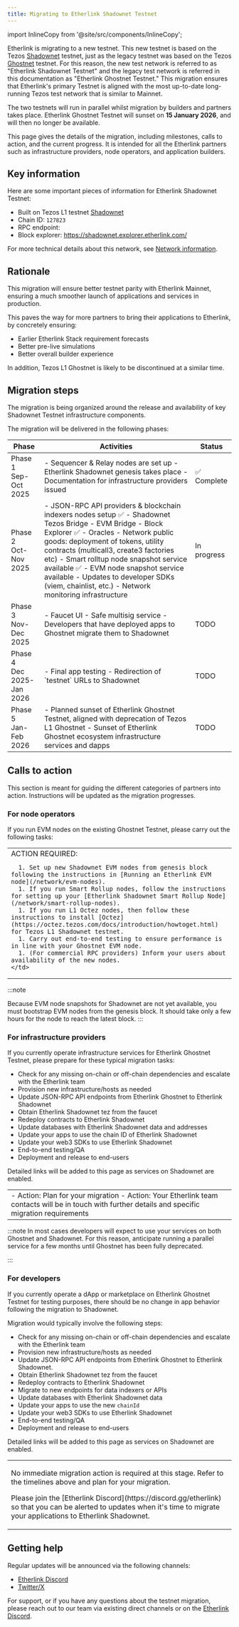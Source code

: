 ```yaml
---
title: Migrating to Etherlink Shadownet Testnet
---
```


import InlineCopy from '@site/src/components/InlineCopy';

Etherlink is migrating to a new testnet.
This new testnet is based on the Tezos [Shadownet](https://teztnets.com/shadownet-about) testnet, just as the legacy testnet was based on the Tezos [Ghostnet](https://teztnets.com/ghostnet-about) testnet.
For this reason, the new test network is referred to as "Etherlink Shadownet Testnet" and the legacy test network is referred in this documentation as "Etherlink Ghostnet Testnet."
This migration ensures that Etherlink's primary Testnet is aligned with the most up-to-date long-running Tezos test network that is similar to Mainnet.

The two testnets will run in parallel whilst migration by builders and partners takes place.
Etherlink Ghostnet Testnet will sunset on **15 January 2026**, and will then no longer be available.

This page gives the details of the migration, including milestones, calls to action, and the current progress.
It is intended for all the Etherlink partners such as infrastructure providers, node operators, and application builders.

## Key information

Here are some important pieces of information for Etherlink Shadownet Testnet:

- Built on Tezos L1 testnet [Shadownet](https://teztnets.com/shadownet-about)
- Chain ID: `127823`
- RPC endpoint: <InlineCopy code="https://node.shadownet.etherlink.com" />
- Block explorer: <a href="https://shadownet.explorer.etherlink.com/">https://shadownet.explorer.etherlink.com/</a>

For more technical details about this network, see [Network information](/get-started/network-information).

## Rationale

This migration will ensure better testnet parity with Etherlink Mainnet, ensuring a much smoother launch of applications and services in production.

This paves the way for more partners to bring their applications to Etherlink, by concretely ensuring:

- Earlier Etherlink Stack requirement forecasts
- Better pre-live simulations
- Better overall builder experience

In addition, Tezos L1 Ghostnet is likely to be discontinued at a similar time.

## Migration steps

The migration is being organized around the release and availability of key Shadownet Testnet infrastructure components.

The migration will be delivered in the following phases:

<table class="customTableContainer">
  <thead>
    <tr>
      <th>Phase</th>
      <th>Activities</th>
      <th>Status</th>
    </tr>
  </thead>
  <tbody>
    <tr>
      <td>
        Phase 1<br />Sep-Oct 2025
      </td>
      <td>
        - Sequencer & Relay nodes are set up
        - Etherlink Shadownet genesis takes place
        - Documentation for infrastructure providers issued
      </td>
      <td>✅ Complete</td>
    </tr>
    <tr>
      <td>
        Phase 2<br />Oct-Nov 2025
      </td>
      <td>
        - JSON-RPC API providers & blockchain indexers nodes setup ✅
        - Shadownet Tezos Bridge
        - EVM Bridge
        - Block Explorer ✅
        - Oracles
        - Network public goods: deployment of tokens, utility contracts (multicall3, create3 factories etc)
        - Smart rolltup node snapshot service available ✅
        - EVM node snapshot service available
        - Updates to developer SDKs (viem, chainlist, etc.)
        - Network monitoring infrastructure
      </td>
      <td>In progress</td>
    </tr>
    <tr>
      <td>
        Phase 3<br />Nov-Dec 2025
      </td>
      <td>
        - Faucet UI
        - Safe multisig service
        - Developers that have deployed apps to Ghostnet migrate them to Shadownet
      </td>
      <td>TODO</td>
    </tr>
    <tr>
      <td>
        Phase 4<br />Dec 2025-Jan 2026
      </td>
      <td>
        - Final app testing
        - Redirection of `testnet` URLs to Shadownet
      </td>
      <td>TODO</td>
    </tr>
    <tr>
      <td>
        Phase 5<br />Jan-Feb 2026
      </td>
      <td>
        - Planned sunset of Etherlink Ghostnet Testnet, aligned with deprecation of Tezos L1 Ghostnet
        - Sunset of Etherlink Ghostnet ecosystem infrastructure services and dapps
      </td>
      <td>TODO</td>
    </tr>
  </tbody>
</table>

## Calls to action

This section is meant for guiding the different categories of partners into action.
Instructions will be updated as the migration progresses.

### For node operators

If you run EVM nodes on the existing Ghostnet Testnet, please carry out the following tasks:

<table>
  <tr>
    <td>
      ACTION REQUIRED:

      1. Set up new Shadownet EVM nodes from genesis block following the instructions in [Running an Etherlink EVM node](/network/evm-nodes).
      1. If you run Smart Rollup nodes, follow the instructions for setting up your [Etherlink Shadownet Smart Rollup Node](/network/smart-rollup-nodes).
      1. If you run L1 Octez nodes, then follow these instructions to install [Octez](https://octez.tezos.com/docs/introduction/howtoget.html) for Tezos L1 Shadownet testnet.
      1. Carry out end-to-end testing to ensure performance is in line with your Ghostnet EVM node.
      1. (For commercial RPC providers) Inform your users about availability of the new nodes.
    </td>
  </tr>
</table>

:::note

Because EVM node snapshots for Shadownet are not yet available, you must bootstrap EVM nodes from the genesis block.
It should take only a few hours for the node to reach the latest block.
:::

### For infrastructure providers

If you currently operate infrastructure services for Etherlink Ghostnet Testnet, please prepare for these typical migration tasks:

- Check for any missing on-chain or off-chain dependencies and escalate with the Etherlink team
- Provision new infrastructure/hosts as needed
- Update JSON-RPC API endpoints from Etherlink Ghostnet to Etherlink Shadownet
- Obtain Etherlink Shadownet tez from the faucet
- Redeploy contracts to Etherlink Shadownet
- Update databases with Etherlink Shadownet data and addresses
- Update your apps to use the chain ID of Etherlink Shadownet
- Update your web3 SDKs to use Etherlink Shadownet
- End-to-end testing/QA
- Deployment and release to end-users

Detailed links will be added to this page as services on Shadownet are enabled.

<table>
  <tr>
    <td>
      - Action: Plan for your migration
      - Action: Your Etherlink team contacts will be in touch with further details and specific migration requirements
    </td>
  </tr>
</table>

:::note
In most cases developers will expect to use your services on both Ghostnet and Shadownet.
For this reason, anticipate running a parallel service for a few months until Ghostnet has been fully deprecated.

:::

### For developers

If you currently operate a dApp or marketplace on Etherlink Ghostnet Testnet for testing purposes, there should be no change in app behavior following the migration to Shadownet.

Migration would typically involve the following steps:

- Check for any missing on-chain or off-chain dependencies and escalate with the Etherlink team
- Provision new infrastructure/hosts as needed
- Update JSON-RPC API endpoints from Etherlink Ghostnet to Etherlink Shadownet.
- Obtain Etherlink Shadownet tez from the faucet
- Redeploy contracts to Etherlink Shadownet
- Migrate to new endpoints for data indexers or APIs
- Update databases with Etherlink Shadownet data
- Update your apps to use the new `chainId`
- Update your web3 SDKs to use Etherlink Shadownet
- End-to-end testing/QA
- Deployment and release to end-users

Detailed links will be added to this page as services on Shadownet are enabled.

<table>
  <tr>
    <td>
      <p>No immediate migration action is required at this stage.
      Refer to the timelines above and plan for your migration.</p>
      <p>Please join the [Etherlink Discord](https://discord.gg/etherlink) so that you can be alerted to updates when it's time to migrate your applications to Etherlink Shadownet.</p>
    </td>
  </tr>
</table>

## Getting help

Regular updates will be announced via the following channels:
- [Etherlink Discord](https://discord.gg/etherlink)
- [Twitter/X](https://x.com/etherlink)

For support, or if you have any questions about the testnet migration, please reach out to our team via existing direct channels or on the [Etherlink Discord](https://discord.gg/etherlink).